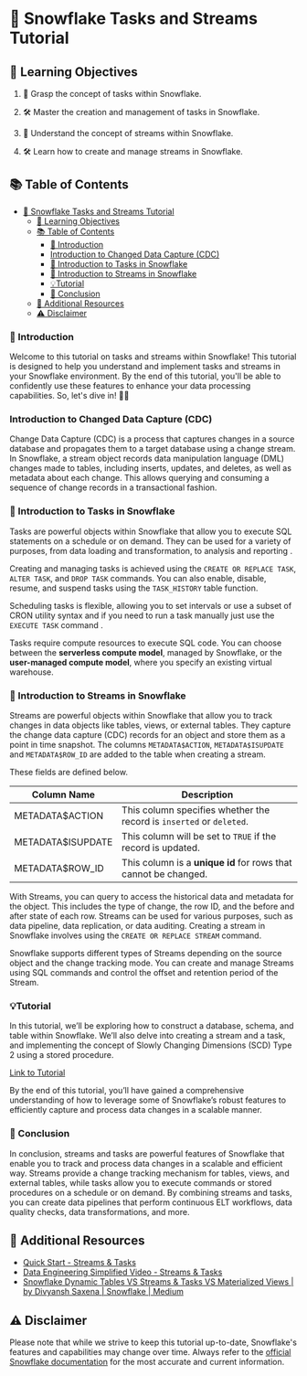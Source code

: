# 🚀 Snowflake Tasks and Streams Tutorial

## 🎯 Learning Objectives

1. 🧠 Grasp the concept of tasks within Snowflake.

2. 🛠️ Master the creation and management of tasks in Snowflake.

3. 🧠 Understand the concept of streams within Snowflake.

4. 🛠️ Learn how to create and manage streams in Snowflake.

## 📚 Table of Contents

- [🚀 Snowflake Tasks and Streams Tutorial](#-snowflake-tasks-and-streams-tutorial)
  - [🎯 Learning Objectives](#-learning-objectives)
  - [📚 Table of Contents](#-table-of-contents)
    - [🎉 Introduction](#-introduction)
    - [Introduction to Changed Data Capture (CDC)](#introduction-to-changed-data-capture-cdc)
    - [📝 Introduction to Tasks in Snowflake](#-introduction-to-tasks-in-snowflake)
    - [🌊 Introduction to Streams in Snowflake](#-introduction-to-streams-in-snowflake)
    - [💡Tutorial](#tutorial)
    - [🎈 Conclusion](#-conclusion)
  - [📖 Additional Resources](#-additional-resources)
  - [⚠️ Disclaimer](#️-disclaimer)

### 🎉 Introduction

Welcome to this tutorial on tasks and streams within Snowflake! This tutorial is designed to help you understand and implement tasks and streams in your Snowflake environment. By the end of this tutorial, you'll be able to confidently use these features to enhance your data processing capabilities. So, let's dive in! 🏊‍♀️

### Introduction to Changed Data Capture (CDC)

Change Data Capture (CDC) is a process that captures changes in a source database and propagates them to a target database using a change stream. In Snowflake, a stream object records data manipulation language (DML) changes made to tables, including inserts, updates, and deletes, as well as metadata about each change. This allows querying and consuming a sequence of change records in a transactional fashion.

### 📝 Introduction to Tasks in Snowflake

Tasks are powerful objects within Snowflake that allow you to execute SQL statements on a schedule or on demand. They can be used for a variety of purposes, from data loading and transformation, to analysis and reporting    .

Creating and managing tasks is achieved using the `CREATE OR REPLACE TASK`, `ALTER TASK`, and `DROP TASK` commands. You can also enable, disable, resume, and suspend tasks using the `TASK_HISTORY` table function.

Scheduling tasks is flexible, allowing you to set intervals or use a subset of CRON	utility syntax  and if you need to run a task manually just use the `EXECUTE TASK` command .

Tasks require compute resources to execute SQL code. You can choose between the **serverless compute model**, managed by Snowflake, or the **user-managed compute model**, where you specify an existing virtual warehouse.

### 🌊 Introduction to Streams in Snowflake

Streams are powerful objects within Snowflake that allow you to track changes in data objects like tables, views, or external tables. They capture the change data capture (CDC) records for an object and store them as a point in time snapshot. The columns `METADATA$ACTION`,  `METADATA$ISUPDATE` and `METADATA$ROW_ID` are added to the table when creating a stream. 

These fields are defined below.

| **Column Name**	| **Description**| 
|--------------|-----------|
| METADATA$ACTION   | This column specifies whether the record is `inserted` or `deleted`.|
| METADATA$ISUPDATE	| This column will be set to `TRUE` if the record is updated.|
| METADATA$ROW_ID   | This column is a **unique id** for rows that cannot be changed.	|

With Streams, you can query to access the historical data and metadata for the object. This includes the type of change, the row ID, and the before and after state of each row. Streams can be used for various purposes, such as data pipeline, data replication, or data auditing. Creating a stream in Snowflake involves using the `CREATE OR REPLACE STREAM` command.

Snowflake supports different types of Streams depending on the source object and the change tracking mode. You can create and manage Streams using SQL commands and control the offset and retention period of the Stream.

### 💡Tutorial 

In this tutorial, we’ll be exploring how to construct a database, schema, and table within Snowflake. We’ll also delve into creating a stream and a task, and implementing the concept of Slowly Changing Dimensions (SCD) Type 2 using a stored procedure.

[Link to Tutorial](https://github.com/ElliottFairhall/Snowflake_Tasks_Streams/blob/main/tutorial/STREAM%26TASKTUTORIAL.md)

By the end of this tutorial, you’ll have gained a comprehensive understanding of how to leverage some of Snowflake’s robust features to efficiently capture and process data changes in a scalable manner.

### 🎈 Conclusion

In conclusion, streams and tasks are powerful features of Snowflake that enable you to track and process data changes in a scalable and efficient way. Streams provide a change tracking mechanism for tables, views, and external tables, while tasks allow you to execute commands or stored procedures on a schedule or on demand. By combining streams and tasks, you can create data pipelines that perform continuous ELT workflows, data quality checks, data transformations, and more.
## 📖 Additional Resources

- [Quick Start - Streams & Tasks](https://quickstarts.snowflake.com/guide/getting_started_with_streams_and_tasks/#0)
- [Data Engineering Simplified Video - Streams & Tasks](https://www.bing.com/videos/riverview/relatedvideo?&q=streams+and+tasks&&mid=28ED2FD13FC49005DFE328ED2FD13FC49005DFE3&&FORM=VRDGAR)
- [Snowflake Dynamic Tables VS Streams & Tasks VS Materialized Views | by Divyansh Saxena | Snowflake | Medium](https://medium.com/snowflake/snowflake-dynamic-tables-vs-streams-tasks-vs-materialized-views-c8e8a6a93b67)

## ⚠️ Disclaimer

Please note that while we strive to keep this tutorial up-to-date, Snowflake's features and capabilities may change over time. Always refer to the [official Snowflake documentation](https://docs.snowflake.com/) for the most accurate and current information.


